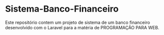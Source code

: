 # Sistema-Banco-Financeiro
Este repositório contem um projeto de sistema de um banco financeiro desenvolvido com o Laravel para a matéria de PROGRAMAÇÃO PARA WEB. 
